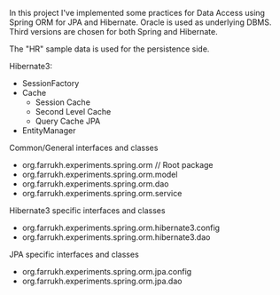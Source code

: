 In this project I've implemented some practices for Data Access using Spring ORM for JPA and Hibernate.
Oracle is used as underlying DBMS. 
Third versions are chosen for both Spring and Hibernate.

The "HR" sample data is used for the persistence side.

Hibernate3:
  - SessionFactory
  - Cache
    - Session Cache
    - Second Level Cache
    - Query Cache
JPA
  - EntityManager


Common/General interfaces and classes
 - org.farrukh.experiments.spring.orm // Root package
 - org.farrukh.experiments.spring.orm.model
 - org.farrukh.experiments.spring.orm.dao
 - org.farrukh.experiments.spring.orm.service
 
Hibernate3 specific interfaces and classes
 - org.farrukh.experiments.spring.orm.hibernate3.config
 - org.farrukh.experiments.spring.orm.hibernate3.dao
 
JPA specific interfaces and classes
 - org.farrukh.experiments.spring.orm.jpa.config
 - org.farrukh.experiments.spring.orm.jpa.dao
 